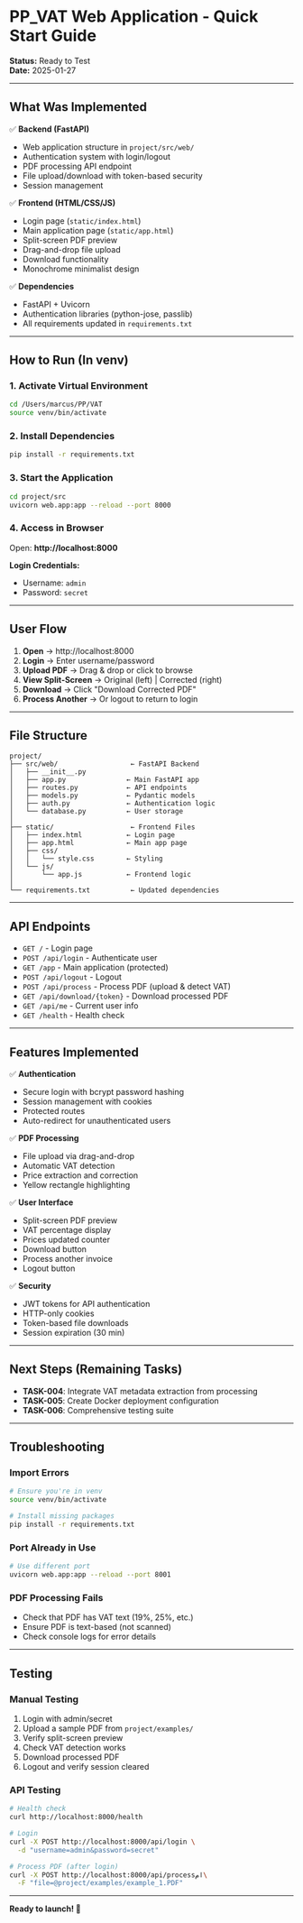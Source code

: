 # PP_VAT Web Application - Quick Start Guide

**Status:** Ready to Test  
**Date:** 2025-01-27

---

## What Was Implemented

✅ **Backend (FastAPI)**
- Web application structure in `project/src/web/`
- Authentication system with login/logout
- PDF processing API endpoint
- File upload/download with token-based security
- Session management

✅ **Frontend (HTML/CSS/JS)**
- Login page (`static/index.html`)
- Main application page (`static/app.html`) 
- Split-screen PDF preview
- Drag-and-drop file upload
- Download functionality
- Monochrome minimalist design

✅ **Dependencies**
- FastAPI + Uvicorn
- Authentication libraries (python-jose, passlib)
- All requirements updated in `requirements.txt`

---

## How to Run (In venv)

### 1. Activate Virtual Environment

```bash
cd /Users/marcus/PP/VAT
source venv/bin/activate
```

### 2. Install Dependencies

```bash
pip install -r requirements.txt
```

### 3. Start the Application

```bash
cd project/src
uvicorn web.app:app --reload --port 8000
```

### 4. Access in Browser

Open: **http://localhost:8000**

**Login Credentials:**
- Username: `admin`
- Password: `secret`

---

## User Flow

1. **Open** → http://localhost:8000
2. **Login** → Enter username/password
3. **Upload PDF** → Drag & drop or click to browse
4. **View Split-Screen** → Original (left) | Corrected (right)
5. **Download** → Click "Download Corrected PDF"
6. **Process Another** → Or logout to return to login

---

## File Structure

```
project/
├── src/web/                  ← FastAPI Backend
│   ├── __init__.py
│   ├── app.py               ← Main FastAPI app
│   ├── routes.py            ← API endpoints
│   ├── models.py            ← Pydantic models
│   ├── auth.py              ← Authentication logic
│   └── database.py          ← User storage
│
├── static/                   ← Frontend Files
│   ├── index.html           ← Login page
│   ├── app.html             ← Main app page
│   ├── css/
│   │   └── style.css        ← Styling
│   └── js/
│       └── app.js           ← Frontend logic
│
└── requirements.txt          ← Updated dependencies
```

---

## API Endpoints

- `GET /` - Login page
- `POST /api/login` - Authenticate user
- `GET /app` - Main application (protected)
- `POST /api/logout` - Logout
- `POST /api/process` - Process PDF (upload & detect VAT)
- `GET /api/download/{token}` - Download processed PDF
- `GET /api/me` - Current user info
- `GET /health` - Health check

---

## Features Implemented

✅ **Authentication**
- Secure login with bcrypt password hashing
- Session management with cookies
- Protected routes
- Auto-redirect for unauthenticated users

✅ **PDF Processing**
- File upload via drag-and-drop
- Automatic VAT detection
- Price extraction and correction
- Yellow rectangle highlighting

✅ **User Interface**
- Split-screen PDF preview
- VAT percentage display
- Prices updated counter
- Download button
- Process another invoice
- Logout button

✅ **Security**
- JWT tokens for API authentication
- HTTP-only cookies
- Token-based file downloads
- Session expiration (30 min)

---

## Next Steps (Remaining Tasks)

- **TASK-004**: Integrate VAT metadata extraction from processing
- **TASK-005**: Create Docker deployment configuration
- **TASK-006**: Comprehensive testing suite

---

## Troubleshooting

### Import Errors
```bash
# Ensure you're in venv
source venv/bin/activate

# Install missing packages
pip install -r requirements.txt
```

### Port Already in Use
```bash
# Use different port
uvicorn web.app:app --reload --port 8001
```

### PDF Processing Fails
- Check that PDF has VAT text (19%, 25%, etc.)
- Ensure PDF is text-based (not scanned)
- Check console logs for error details

---

## Testing

### Manual Testing
1. Login with admin/secret
2. Upload a sample PDF from `project/examples/`
3. Verify split-screen preview
4. Check VAT detection works
5. Download processed PDF
6. Logout and verify session cleared

### API Testing
```bash
# Health check
curl http://localhost:8000/health

# Login
curl -X POST http://localhost:8000/api/login \
  -d "username=admin&password=secret"

# Process PDF (after login)
curl -X POST http://localhost:8000/api/processام\
  -F "file=@project/examples/example_1.PDF"
```

---

**Ready to launch! 🚀**

